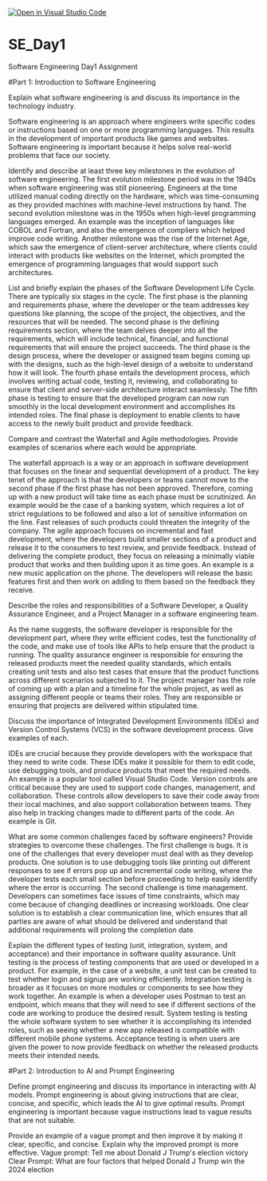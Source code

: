 [![Open in Visual Studio Code](https://classroom.github.com/assets/open-in-vscode-2e0aaae1b6195c2367325f4f02e2d04e9abb55f0b24a779b69b11b9e10269abc.svg)](https://classroom.github.com/online_ide?assignment_repo_id=18411019&assignment_repo_type=AssignmentRepo)
# SE_Day1
Software Engineering Day1 Assignment

#Part 1: Introduction to Software Engineering

Explain what software engineering is and discuss its importance in the technology industry.

Software engineering is an approach where engineers write specific codes or instructions based on one or more programming languages. This results in the development of important products like games and websites. Software engineering is important because it helps solve real-world problems that face our society.

Identify and describe at least three key milestones in the evolution of software engineering.
The first evolution milestone period was in the 1940s when software engineering was still pioneering. Engineers at the time utilized manual coding directly on the hardware, which was time-consuming as they provided machines with machine-level instructions by hand.
The second evolution milestone was in the 1950s when high-level programming languages emerged. An example was the inception of languages like COBOL and Fortran, and also the emergence of compliers which helped improve code writing.
Another milestone was the rise of the Internet Age, which saw the emergence of client-server architecture, where clients could interact with products like websites on the Internet, which prompted the emergence of programming languages that would support such architectures.

List and briefly explain the phases of the Software Development Life Cycle.
There are typically six stages in the cycle. 
The first phase is the planning and requirements phase, where the developer or the team addresses key questions like planning, the scope of the project, the objectives, and the resources that will be needed.
The second phase is the defining requirements section, where the team delves deeper into all the requirements, which will include technical, financial, and functional requirements that will ensure the project succeeds.
The third phase is the design process, where the developer or assigned team begins coming up with the designs, such as the high-level design of a website to understand how it will look.
The fourth phase entails the development process, which involves writing actual code, testing it, reviewing, and collaborating to ensure that client and server-side architecture interact seamlessly.
The fifth phase is testing to ensure that the developed program can now run smoothly in the local development environment and accomplishes its intended roles.
The final phase is deployment to enable clients to have access to the newly built product and provide feedback.

Compare and contrast the Waterfall and Agile methodologies. Provide examples of scenarios where each would be appropriate.

The waterfall approach is a way or an approach in software development that focuses on the linear and sequential development of a product. The key tenet of the approach is that the developers or teams cannot move to the second phase if the first phase has not been approved. Therefore, coming up with a new product will take time as each phase must be scrutinized. An example would be the case of a banking system, which requires a lot of strict regulations to be followed and also a lot of sensitive information on the line. Fast releases of such products could threaten the integrity of the company.
The agile approach focuses on incremental and fast development, where the developers build smaller sections of a product and release it to the consumers to test review, and provide feedback. Instead of delivering the complete product, they focus on releasing a minimally viable product that works and then building upon it as time goes. An example is a new music application on the phone. The developers will release the basic features first and then work on adding to them based on the feedback they receive.

Describe the roles and responsibilities of a Software Developer, a Quality Assurance Engineer, and a Project Manager in a software engineering team.

As the name suggests, the software developer is responsible for the development part, where they write efficient codes, test the functionality of the code, and make use of tools like APIs to help ensure that the product is running.
The quality assurance engineer is responsible for ensuring the released products meet the needed quality standards, which entails creating unit tests and also test cases that ensure that the product functions across different scenarios subjected to it.
The project manager has the role of coming up with a plan and a timeline for the whole project, as well as assigning different people or teams their roles. They are responsible or ensuring that projects are delivered within stipulated time.

Discuss the importance of Integrated Development Environments (IDEs) and Version Control Systems (VCS) in the software development process. Give examples of each.

IDEs are crucial because they provide developers with the workspace that they need to write code. These IDEs make it possible for them to edit code, use debugging tools, and produce products that meet the required needs. An example is a popular tool called Visual Studio Code.
Version controls are critical because they are used to support code changes, management, and collaboration. These controls allow developers to save their code away from their local machines, and also support collaboration between teams. They also help in tracking changes made to different parts of the code. An example is Git.

What are some common challenges faced by software engineers? Provide strategies to overcome these challenges.
The first challenge is bugs. It is one of the challenges that every developer must deal with as they develop products. One solution is to use debugging tools like printing out different responses to see if errors pop up and incremental code writing, where the developer tests each small section before proceeding to help easily identify where the error is occurring.
The second challenge is time management. Developers can sometimes face issues of time constraints, which may come because of changing deadlines or increasing workloads. One clear solution is to establish a clear communication line, which ensures that all parties are aware of what should be delivered and understand that additional requirements will prolong the completion date.

Explain the different types of testing (unit, integration, system, and acceptance) and their importance in software quality assurance.
Unit testing is the process of testing components that are used or developed in a product. For example, in the case of a website, a unit test can be created to test whether login and signup are working efficiently.
Integration testing is broader as it focuses on more modules or components to see how they work together. An example is when a developer uses Postman to test an endpoint, which means that they will need to see if different sections of the code are working to produce the desired result.
System testing is testing the whole software system to see whether it is accomplishing its intended roles, such as seeing whether a new app released is compatible with different mobile phone systems.
Acceptance testing is when users are given the power to now provide feedback on whether the released products meets their intended needs.

#Part 2: Introduction to AI and Prompt Engineering


Define prompt engineering and discuss its importance in interacting with AI models.
Prompt engineering is about giving instructions that are clear, concise, and specific, which leads the AI to give optimal results. Prompt engineering is important because vague instructions lead to vague results that are not suitable.

Provide an example of a vague prompt and then improve it by making it clear, specific, and concise. Explain why the improved prompt is more effective.
Vague prompt: Tell me about Donald J Trump's election victory
Clear Prompt: What are four factors that helped Donald J Trump win the 2024 election
